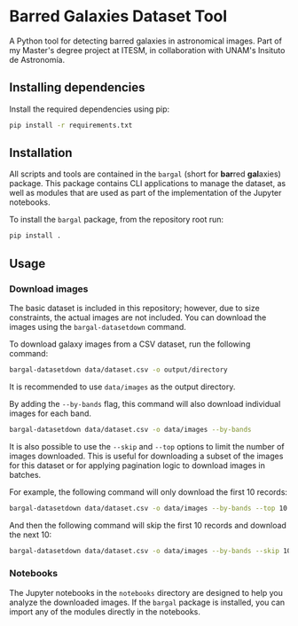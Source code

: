 # Barred Galaxies Dataset Tool

A Python tool for detecting barred galaxies in astronomical images. Part of my Master's degree project at ITESM, in
collaboration with UNAM's Insituto de Astronomía.

## Installing dependencies

Install the required dependencies using pip:

```bash
pip install -r requirements.txt
```

## Installation

All scripts and tools are contained in the `bargal` (short for **bar**red **gal**axies) package. This package contains
CLI applications to manage the dataset, as well as modules that are used as part of the implementation of the Jupyter
notebooks.

To install the `bargal` package, from the repository root run:

```bash
pip install .
```

## Usage

### Download images

The basic dataset is included in this repository; however, due to size constraints, the actual images are not included.
You can download the images using the `bargal-datasetdown` command.

To download galaxy images from a CSV dataset, run the following command:

```bash
bargal-datasetdown data/dataset.csv -o output/directory
```

It is recommended to use `data/images` as the output directory.

By adding the `--by-bands` flag, this command will also download individual images for each band.

```bash
bargal-datasetdown data/dataset.csv -o data/images --by-bands
```

It is also possible to use the `--skip` and `--top` options to limit the number of images downloaded. This is useful for
downloading a subset of the images for this dataset or for applying pagination logic to download images in batches.

For example, the following command will only download the first 10 records:

```bash
bargal-datasetdown data/dataset.csv -o data/images --by-bands --top 10
```

And then the following command will skip the first 10 records and download the next 10:

```bash
bargal-datasetdown data/dataset.csv -o data/images --by-bands --skip 10 --top 10
```

### Notebooks

The Jupyter notebooks in the `notebooks` directory are designed to help you analyze the downloaded images. If the
`bargal` package is installed, you can import any of the modules directly in the notebooks.
